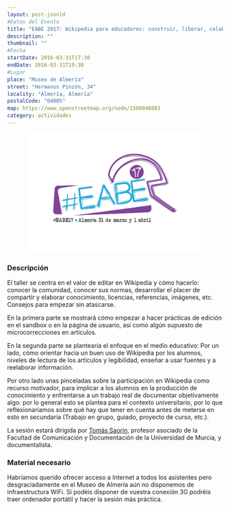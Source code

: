 ```yaml
---
layout: post-jsonld
#Datos del Evento
title: "EABE 2017: Wikipedia para educadores: construir, liberar, colaborar"
description: ""
thumbnail: ""
#Fecha
startDate: 2016-03-31T17:30
endDate: 2016-03-31T19:30
#Lugar
place: "Museo de Almería"
street: "Hermanos Pinzón, 34"
locality: "Almería, Almería"
postalCode: "04005"
map: https://www.openstreetmap.org/node/1568048883
category: actividades
---
```


<p align="center">
  <img src="/recursos/2017-03-31/logo-eabe.jpg" width="400" alt="cartel EABE 2017" />
</p>

### Descripción
El taller se centra en el valor de editar en Wikipedia y cómo hacerlo: conocer la comunidad, conocer sus normas, desarrollar el placer de compartir y elaborar conocimiento, licencias, referencias, imágenes, etc. Consejos para empezar sin atascarse.

En la primera parte se mostrará cómo empezar a hacer prácticas de edición en el sandbox o en la página de usuario, así como algún supuesto de microcorrecciones en artículos.

En la segunda parte se plantearía el enfoque en el medio educativo: Por un lado, cómo orientar hacia un buen uso de Wikipedia por los alumnos, niveles de lectura de los artículos y legibilidad, enseñar a usar fuentes y a reelaborar información.

Por otro lado unas pinceladas sobre la participación en Wikipedia como recurso motivador, para implicar a los alumnos en la producción de conocimiento y enfrentarse a un trabajo real de documentar objetivamente algo: por lo general esto se plantea para el contexto universitario, por lo que reflexionaríamos sobre qué hay que tener en cuenta antes de meterse en esto en secundaria (Trabajo en grupo, guiado, proyecto de curso, etc.).

La sesión estará dirigida por [Tomás Saorín](https://es.wikipedia.org/wiki/Usuario:Tsaorin),
profesor asociado de la Facultad de Comunicación y Documentación de la Universidad de Murcia, y documentalista.

### Material necesario
Habríamos querido ofrecer acceso a Internet a todos los asistentes pero desgraciadamente en el Museo de Almería aún no disponemos de infraestructura WiFi. Si podéis disponer de vuestra conexión 3G podréis traer ordenador portátil y hacer la sesión más práctica.

